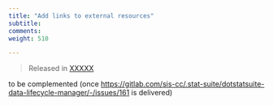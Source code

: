 ```yaml
---
title: "Add links to external resources"
subtitle: 
comments: 
weight: 510

---
```


> Released in [XXXXX](https://sis-cc.gitlab.io/dotstatsuite-documentation/changelog/#XXXXXX)

to be complemented (once https://gitlab.com/sis-cc/.stat-suite/dotstatsuite-data-lifecycle-manager/-/issues/161 is delivered)

